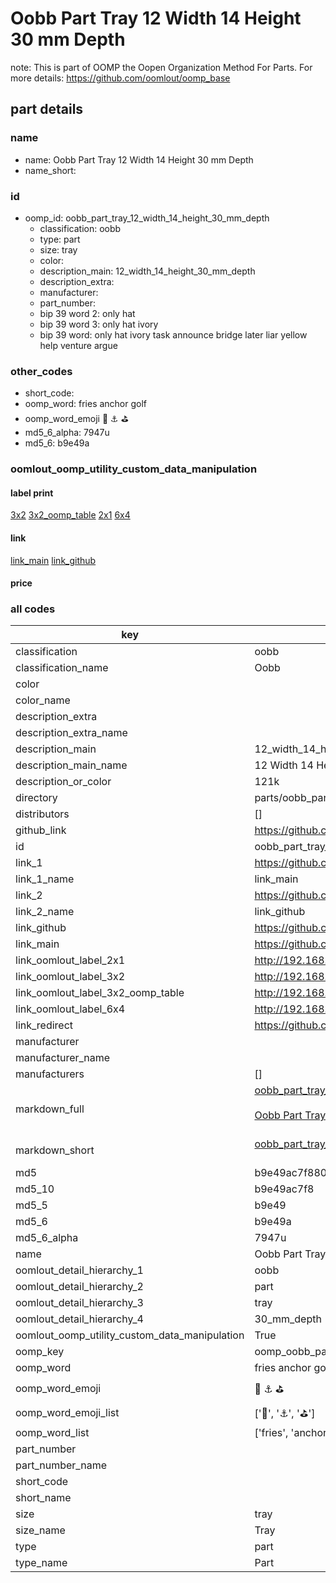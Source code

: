 # Oobb Part Tray 12 Width 14 Height 30 mm Depth  

note: This is part of OOMP the Oopen Organization Method For Parts. For more details: https://github.com/oomlout/oomp_base

##  part details
  







### name
* name: Oobb Part Tray 12 Width 14 Height 30 mm Depth
* name_short: 
### id
* oomp_id: oobb_part_tray_12_width_14_height_30_mm_depth
  * classification: oobb
  * type: part
  * size: tray
  * color: 
  * description_main: 12_width_14_height_30_mm_depth
  * description_extra: 
  * manufacturer: 
  * part_number: 
  * bip 39 word 2: only hat
  * bip 39 word 3: only hat ivory
  * bip 39 word: only hat ivory task announce bridge later liar yellow help venture argue

### other_codes
* short_code: 
* oomp_word: fries anchor golf
* oomp_word_emoji :fries: :anchor: :golf:
* md5_6_alpha: 7947u
* md5_6: b9e49a






### oomlout_oomp_utility_custom_data_manipulation
#### label print
[3x2](http://192.168.1.245:1112/?label=oomp%207947u)
[3x2_oomp_table](http://192.168.1.108:1112/?label=oomp%207947u)
[2x1](http://192.168.1.242:1112/?label=oomp%207947u)
[6x4](http://192.168.1.55:1112/?label=oomp%207947u)    

#### link

[link_main](https://github.com/oomlout/oomlout_oomp_version_1_messy/tree/main/parts/oobb_part_tray_12_width_14_height_30_mm_depth) [link_github](https://github.com/oomlout/oomlout_oomp_version_1_messy/tree/main/parts/oobb_part_tray_12_width_14_height_30_mm_depth)                             

#### price







### all codes 
| key | value |  
| --- | --- |  
| classification | oobb |  
| classification_name | Oobb |  
| color |  |  
| color_name |  |  
| description_extra |  |  
| description_extra_name |  |  
| description_main | 12_width_14_height_30_mm_depth |  
| description_main_name | 12 Width 14 Height 30 mm Depth |  
| description_or_color | 121k |  
| directory | parts/oobb_part_tray_12_width_14_height_30_mm_depth |  
| distributors | [] |  
| github_link | https://github.com/oomlout/oomlout_oomp_part_src/tree/main/parts/oobb_part_tray_12_width_14_height_30_mm_depth |  
| id | oobb_part_tray_12_width_14_height_30_mm_depth |  
| link_1 | https://github.com/oomlout/oomlout_oomp_version_1_messy/tree/main/parts/oobb_part_tray_12_width_14_height_30_mm_depth |  
| link_1_name | link_main |  
| link_2 | https://github.com/oomlout/oomlout_oomp_version_1_messy/tree/main/parts/oobb_part_tray_12_width_14_height_30_mm_depth |  
| link_2_name | link_github |  
| link_github | https://github.com/oomlout/oomlout_oomp_version_1_messy/tree/main/parts/oobb_part_tray_12_width_14_height_30_mm_depth |  
| link_main | https://github.com/oomlout/oomlout_oomp_version_1_messy/tree/main/parts/oobb_part_tray_12_width_14_height_30_mm_depth |  
| link_oomlout_label_2x1 | http://192.168.1.242:1112/?label=oomp%207947u |  
| link_oomlout_label_3x2 | http://192.168.1.245:1112/?label=oomp%207947u |  
| link_oomlout_label_3x2_oomp_table | http://192.168.1.108:1112/?label=oomp%207947u |  
| link_oomlout_label_6x4 | http://192.168.1.55:1112/?label=oomp%207947u |  
| link_redirect | https://github.com/oomlout/oomlout_oomp_version_1_messy/tree/main/parts/oobb_part_tray_12_width_14_height_30_mm_depth |  
| manufacturer |  |  
| manufacturer_name |  |  
| manufacturers | [] |  
| markdown_full | [oobb_part_tray_12_width_14_height_30_mm_depth](none)<br>[](none)<br>[Oobb Part Tray 12 Width 14 Height 30 Mm Depth](none)<br><br> |  
| markdown_short | [oobb_part_tray_12_width_14_height_30_mm_depth](none)<br><br> |  
| md5 | b9e49ac7f880cfa86f04ade0edda64d8 |  
| md5_10 | b9e49ac7f8 |  
| md5_5 | b9e49 |  
| md5_6 | b9e49a |  
| md5_6_alpha | 7947u |  
| name | Oobb Part Tray 12 Width 14 Height 30 mm Depth |  
| oomlout_detail_hierarchy_1 | oobb |  
| oomlout_detail_hierarchy_2 | part |  
| oomlout_detail_hierarchy_3 | tray |  
| oomlout_detail_hierarchy_4 | 30_mm_depth |  
| oomlout_oomp_utility_custom_data_manipulation | True |  
| oomp_key | oomp_oobb_part_tray_12_width_14_height_30_mm_depth |  
| oomp_word | fries anchor golf |  
| oomp_word_emoji | :fries: :anchor: :golf: |  
| oomp_word_emoji_list | [':fries:', ':anchor:', ':golf:'] |  
| oomp_word_list | ['fries', 'anchor', 'golf'] |  
| part_number |  |  
| part_number_name |  |  
| short_code |  |  
| short_name |  |  
| size | tray |  
| size_name | Tray |  
| type | part |  
| type_name | Part |  
